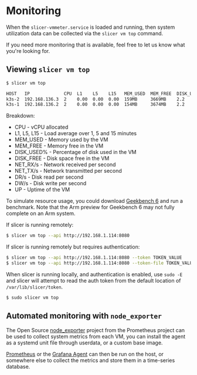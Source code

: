 # Monitoring

When the `slicer-vmmeter.service` is loaded and running, then system utilization data can be collected via the `slicer vm top` command.

If you need more monitoring that is available, feel free to let us know what you're looking for.

## Viewing `slicer vm top`

```bash
$ slicer vm top

HOST   IP             CPU  L1    L5    L15   MEM_USED  MEM_FREE  DISK_USED%  DISK_FREE  NET_RX/s  NET_TX/s  DR/s  DW/s  UP
k3s-2  192.168.136.3  2    0.00  0.00  0.00  159MB     3669MB    2.2         29.2GB     0B/s      0B/s      0B/s  0B/s  7m45s
k3s-1  192.168.136.2  2    0.00  0.00  0.00  154MB     3674MB    2.2         29.2GB     0B/s      0B/s      0B/s  0B/s  7m45s
```

Breakdown:

* CPU - vCPU allocated
* L1, L5, L15 - Load average over 1, 5 and 15 minutes
* MEM_USED - Memory used by the VM
* MEM_FREE - Memory free in the VM
* DISK_USED% - Percentage of disk used in the VM
* DISK_FREE - Disk space free in the VM
* NET_RX/s - Network received per second
* NET_TX/s - Network transmitted per second
* DR/s - Disk read per second
* DW/s - Disk write per second
* UP - Uptime of the VM

To simulate resource usage, you could download [Geekbench 6](https://www.geekbench.com/) and run a benchmark. Note that the Arm preview for Geekbench 6 may not fully complete on an Arm system. 

If slicer is running remotely:

```bash
$ slicer vm top --api http://192.168.1.114:8080
```

If slicer is running remotely but requires authentication:

```bash
$ slicer vm top --api http://192.168.1.114:8080 --token TOKEN_VALUE
$ slicer vm top --api http://192.168.1.114:8080 --token-file TOKEN_VALUE
```

When slicer is running locally, and authentication is enabled, use `sudo -E` and slicer will attempt to read the auth token from the default location of `/var/lib/slicer/token`.

```bash
$ sudo slicer vm top
```

## Automated monitoring with `node_exporter`

The Open Source [node_exporter](https://github.com/prometheus/node_exporter) project from the Prometheus project can be used to collect system metrics from each VM, you can install the agent as a systemd unit file through userdata, or a custom base image.

[Prometheus](https://prometheus.io/) or the [Grafana Agent](https://grafana.com/docs/grafana-cloud/agent/) can then be run on the host, or somewhere else to collect the metrics and store them in a time-series database.

